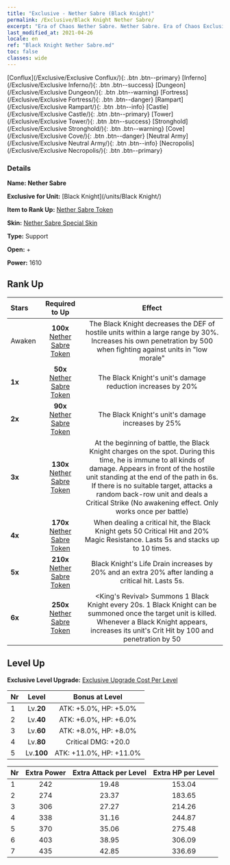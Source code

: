```yaml
---
title: "Exclusive - Nether Sabre (Black Knight)"
permalink: /Exclusive/Black Knight Nether Sabre/
excerpt: "Era of Chaos Nether Sabre. Nether Sabre. Era of Chaos Exclusive Nether Sabre. Black Knight Exclusive."
last_modified_at: 2021-04-26
locale: en
ref: "Black Knight Nether Sabre.md"
toc: false
classes: wide
---
```

 [Conflux](/Exclusive/Exclusive Conflux/){: .btn .btn--primary} [Inferno](/Exclusive/Exclusive Inferno/){: .btn .btn--success} [Dungeon](/Exclusive/Exclusive Dungeon/){: .btn .btn--warning} [Fortress](/Exclusive/Exclusive Fortress/){: .btn .btn--danger} [Rampart](/Exclusive/Exclusive Rampart/){: .btn .btn--info} [Castle](/Exclusive/Exclusive Castle/){: .btn .btn--primary} [Tower](/Exclusive/Exclusive Tower/){: .btn .btn--success} [Stronghold](/Exclusive/Exclusive Stronghold/){: .btn .btn--warning} [Cove](/Exclusive/Exclusive Cove/){: .btn .btn--danger} [Neutral Army](/Exclusive/Exclusive Neutral Army/){: .btn .btn--info} [Necropolis](/Exclusive/Exclusive Necropolis/){: .btn .btn--primary} 

### Details
 **Name: Nether Sabre** 

 **Exclusive for Unit:** [Black Knight](/units/Black Knight/) 

 **Item to Rank Up:** [Nether Sabre Token](/Items/con_979/)

 **Skin:** [Nether Sabre Special Skin](/Items/con_647/)

 **Type:** Support

 **Open:** +

 **Power:** 1610

## Rank Up

  |     Stars    |  Required to Up | Effect |
  |:-------------|:---------------:|:---------------:|
  |  Awaken  | **100x** [Nether Sabre Token](/Items/con_979/) | The Black Knight decreases the DEF of hostile units within a large range by 30%. Increases his own penetration by 500 when fighting against units in \"low morale\" |
  | **1x** <i class="fas fa-star"/> | **50x** [Nether Sabre Token](/Items/con_979/) | The Black Knight's unit's damage reduction increases by 20% |
  | **2x** <i class="fas fa-star"/> | **90x** [Nether Sabre Token](/Items/con_979/) | The Black Knight's unit's damage increases by 25% |
  | **3x** <i class="fas fa-star"/> | **130x** [Nether Sabre Token](/Items/con_979/) | At the beginning of battle, the Black Knight charges on the spot. During this time, he is immune to all kinds of damage. Appears in front of the hostile unit standing at the end of the path in 6s. If there is no suitable target, attacks a random back-row unit and deals a Critical Strike (No awakening effect. Only works once per battle) |
  | **4x** <i class="fas fa-star"/> | **170x** [Nether Sabre Token](/Items/con_979/) | When dealing a critical hit, the Black Knight gets 50 Critical Hit and 20% Magic Resistance. Lasts 5s and stacks up to 10 times. |
  | **5x** <i class="fas fa-star"/> | **210x** [Nether Sabre Token](/Items/con_979/) | Black Knight's Life Drain increases by 20% and an extra 20% after landing a critical hit. Lasts 5s. |
  | **6x** <i class="fas fa-star"/> | **250x** [Nether Sabre Token](/Items/con_979/) | <King's Revival> Summons 1 Black Knight every 20s. 1 Black Knight can be summoned once the target unit is killed. Whenever a Black Knight appears, increases its unit's Crit Hit by 100 and penetration by 50 |


## Level Up
 **Exclusive Level Upgrade:** [Exclusive Upgrade Cost Per Level](/Exclusive/ExclusiveUpgradeCostPerLevel/)

  |  Nr  |   Level  | Bonus at Level |
  |:-----|:--------:|:--------------:|
  | 1 | Lv.**20** | ATK: +5.0%, HP: +5.0% |
  | 2 | Lv.**40** | ATK: +6.0%, HP: +6.0% |
  | 3 | Lv.**60** | ATK: +8.0%, HP: +8.0% |
  | 4 | Lv.**80** | Critical DMG: +20.0 |
  | 5 | Lv.**100** | ATK: +11.0%, HP: +11.0% |


  |  Nr  |  Extra Power | Extra Attack per Level | Extra HP per Level |
  |:-----|:--------:|:--------:|:--------:|
  | 1 | 242 | 19.48 | 153.04 |
  | 2 | 274 | 23.37 | 183.65 |
  | 3 | 306 | 27.27 | 214.26 |
  | 4 | 338 | 31.16 | 244.87 |
  | 5 | 370 | 35.06 | 275.48 |
  | 6 | 403 | 38.95 | 306.09 |
  | 7 | 435 | 42.85 | 336.69 |


